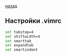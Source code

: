 [назад](../README.md)
## Настройки .vimrc

```bash
set tabstop=4
set shiftwidth=4
set smarttab
set expandtab
set smartindent
```
